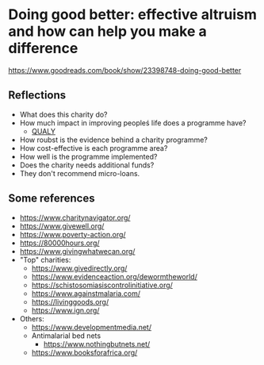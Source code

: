 # Doing good better: effective altruism and how can help you make a difference
https://www.goodreads.com/book/show/23398748-doing-good-better

## Reflections
* What does this charity do?
* How much impact in improving peopleś life does a programme have?
  * [QUALY](https://en.wikipedia.org/wiki/Quality-adjusted_life_year)
* How roubst is the evidence behind a charity programme?
* How cost-effective is each programme area?
* How well is the programme implemented?
* Does the charity needs additional funds?
* They don't recommend micro-loans.


## Some references
* https://www.charitynavigator.org/
* https://www.givewell.org/
* https://www.poverty-action.org/
* https://80000hours.org/
* https://www.givingwhatwecan.org/
* "Top" charities:
  * https://www.givedirectly.org/
  * https://www.evidenceaction.org/dewormtheworld/
  * https://schistosomiasiscontrolinitiative.org/
  * https://www.againstmalaria.com/
  * https://livinggoods.org/
  * https://www.ign.org/
* Others:  
  * https://www.developmentmedia.net/
  * Antimalarial bed nets
    * https://www.nothingbutnets.net/
  * https://www.booksforafrica.org/

